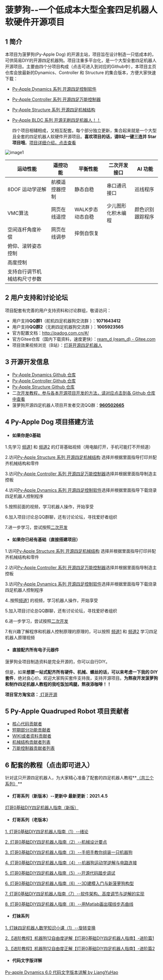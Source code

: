 # 菠萝狗--一个低成本大型全套四足机器人软硬件开源项目

## 1 简介

  本项目为菠萝狗(Py-Apple Dog) 的开源主站，项目旨在设计制造一只低成本的，可供简易DIY的开源四足机器狗。项目注重多平台化，是一个大型全套四足机器人开源项目。主要由四个分项目构成（点击可进入到对应的Github中），本项目主页仓库会放最新的Dynamics、Controller 和 Structure 的集合版本，方便大家快速下载：

- [Py-Apple Dynamics 系列 开源四足控制软件](https://github.com/ToanTech/py-apple-dynamics)

- [Py-Apple Controller 系列 开源四足万能控制器](https://github.com/ToanTech/py-apple-controller)

- [Py-Apple Structure 系列 开源四足机械结构](https://github.com/ToanTech/py-apple-structure)

- [Py-Apple BLDC 系列 开源无刷四足机器人！！](https://github.com/ToanTech/py-apple-bldc-quadruped-robot)

  四个项目相辅相成，又相互配套。每个部分独立更新，集合起来就是一个大型且全套的四足机器人软硬件开源项目。**喜欢项目的话，请B站一键三连并 Star 项目哦**。[项目详细介绍，点击查看](http://www.leggedrobot.cn/forum.php?mod=viewthread&tid=52&extra=page%3D1)

![image1](/pic/pic1.jpg)

| 运动性能                     | 遥控功能       | 平衡性能         | 二次开发接口       | AI 功能          |
| ---------------------------- | -------------- | ---------------- | ------------------ | ---------------- |
| 8DOF 运动学逆解              | 航模遥控器控制 | 静态自稳         | 串口通讯接口       | 巡线程序         |
| VMC算法                      | 网页在线遥控   | WALK步态动态自稳 | 少儿图形化积木编程 | 颜色识别跟踪程序 |
| 空间连杆角度补偿             | 网页在线调参   | 摔倒自恢复       |                    |                  |
| 俯仰、滚转姿态控制           |                |                  |                    |                  |
| 高度控制                     |                |                  |                    |                  |
| 支持自行调节机械结构尺寸参数 |                |                  |                    |                  |



## 2 用户支持和讨论论坛

  项目配套有完善的用户支持资料和讨论群组，敬请访问：

- 用户支持**QQ群1**（舵机四足机器狗交流群 ）：**1071643412**
- 用户支持**QQ群2**（无刷四足机器狗交流群 ）：**1005923565**
- 官方配置文档：http://padog.com.cn/#/
- 官方Gitee仓库（国内下载资料，速度更快）：[ream_d (ream_d) - Gitee.com](https://gitee.com/ream_d)
- 项目效果视频浏览（B站）：[灯哥开源四足机器人](https://space.bilibili.com/493192058/?share_source=copy_link&share_medium=iphone&bbid=4416d8abc8a2b4ce8ee4b65c247edea8&ts=1587442435)

## 3 开源开发信息

- [Py-Apple Dynamics Github 仓库](https://github.com/ToanTech/py-apple-dynamics)
- [Py-Apple Controller Github 仓库](https://github.com/ToanTech/py-apple-controller)
- [Py-Apple Structure Github 仓库](https://github.com/ToanTech/py-apple-structure)
- 二<u>次开发教程，参与各本开源项目开发的方法，请对应点击到各 Github 仓库中查看</u>
- 菠萝狗开源四足机器人项目开发者交流QQ群：<u>**960502665**</u>

## 4 Py-Apple Dog 项目搭建方法

- #### 如果你是0基础

1.先学习 [频道1](https://space.bilibili.com/493192058/channel/detail?cid=135700) 和 [频道2](https://www.bilibili.com/video/BV1b5411L7ks) 的灯哥基础视频（用电脑打开，手机可能打不开频道）

2.访问[Py-Apple Structure 系列 开源四足机械结构](https://github.com/ToanTech/py-apple-structure) 选择并根据里面指导打印并配齐机械结构和零件

3.访问[Py-Apple Controller 系列 开源四足万能控制器](https://github.com/ToanTech/py-apple-controller)选择并根据里面指导制造主控板

4.访问[Py-Apple Dynamics 系列 开源四足控制软件](https://github.com/ToanTech/py-apple-dynamics)选择并根据里面指导下载烧录四足机器人控制程序

5.按照前面的视频，学习机器人操作，开始享受

6.加入项目讨论总QQ群聊，还有讨论论坛，寻找爱好者组织

7.进一步学习，尝试按照[二次开发](http://padog.com.cn/#/PAD-3.0-Manual/4二次开发/4.0二次开发)

- #### 如果你已经有基础（直接搭建项目）

1.访问[Py-Apple Structure 系列 开源四足机械结构](https://github.com/ToanTech/py-apple-structure) 选择并根据里面指导打印并配齐机械结构和零件

2.访问[Py-Apple Controller 系列 开源四足万能控制器](https://github.com/ToanTech/py-apple-controller)选择并根据里面指导制造主控板

3.访问[Py-Apple Dynamics 系列 开源四足控制软件](https://github.com/ToanTech/py-apple-dynamics)选择并根据里面指导下载烧录四足机器人控制程序

4..按照[频道1](https://www.bilibili.com/video/BV1b5411L7ks/) 的视频，学习机器人操作，开始享受

5.加入项目讨论总QQ群聊，还有讨论论坛，寻找爱好者组织

6.进一步学习，尝试按照[二次开发](http://padog.com.cn/#/PAD-3.0-Manual/4二次开发/4.0二次开发)

7.有兴趣了解程序和机器人控制原理的原理的，可以按照 [频道1](https://space.bilibili.com/493192058/channel/detail?cid=135700) 和 [频道2](https://space.bilibili.com/493192058/channel/detail?cid=135699) 学习四足机器人原理视频

- #### 直接配齐所有电子元器件

菠萝狗全项目制造资料是完全开源的，你可以自行DIY。

但是，如果**想要一站式配齐所有硬件、机械、螺丝的话，可以来考虑一下我的 DIY 套件**，绝对良心价。欢迎大家购买套件支持我，支持开源项目。**为熬夜开发菠萝狗和制作四足机器人教程的我吃饭加鸡腿，熬夜添咖啡！！**

**项目官方淘宝店：**[ 灯哥开源](https://shop564514875.taobao.com/)

## 5 Py-Apple Quadruped Robot 项目贡献者

- [核心代码贡献者](https://github.com/ToanTech/py-apple-dynamics/blob/master/contributors_m.md)
- [短期部分功能贡献者](https://github.com/ToanTech/py-apple-dynamics/blob/master/contributors_s.md)
- [WIKI或者资料贡献者](https://github.com/ToanTech/py-apple-dynamics/blob/master/contributors_w.md)
- [机械结构贡献者列表](https://github.com/ToanTech/py-apple-structure/blob/master/contributors_m.md)
- [万能控制器贡献者列表](https://github.com/ToanTech/py-apple-controller/blob/master/contributors_m.md)

## 6 配套的教程（点击即可进入）

  针对这只开源四足机器人，为大家精心准备了配套的四足机器人教程**<u>（共三个系列）</u>**

- #### 灯哥系列（新版本）--更新中 最新更新：2021.4.5
[灯哥0基础DIY四足机器人指南（新版） ](https://www.bilibili.com/video/BV1b5411L7ks/)
- #### 灯哥系列（老版本）

[1. 灯哥0基础DIY四足机器人指南（1）--绪论 ](https://www.bilibili.com/video/BV1YE411A7VA/)

[2.  灯哥0基础DIY四足机器人指南（2）--机械设计要点](https://www.bilibili.com/video/BV1HV411f7nT/)

[3. 灯哥0基础DIY四足机器人指南（3）--手把手教你组装一只机器狗](https://www.bilibili.com/video/BV1Sk4y1d7RH/)

[4. 灯哥0基础DIY四足机器人指南（4）--机器狗运动学逆解与电路连接 ](https://www.bilibili.com/video/BV13T4y1G7qy/)

[5. 灯哥0基础DIY四足机器人指南（5）--开源代码踏步调试](https://www.bilibili.com/video/BV1Ak4y1R7cD/)

[6. 灯哥0基础DIY四足机器人指南（6）--3D建模入门与新菠萝狗构型](https://www.bilibili.com/video/BV1Jf4y1S7U9)

[7. 灯哥0基础DIY四足机器人指南（7）--软件架构、高度调节与逆解的实现 ](https://www.bilibili.com/video/BV1Qe411s7kp/)

[8. 灯哥0基础DIY四足机器人指南（8）--用Matlab画出摆线步态曲线](https://www.bilibili.com/video/BV1KQ4y1K7aV/)

- #### 灯妹系列

[1. 灯妹四足机器人数学知识小课（1）--旋转变换](https://www.bilibili.com/video/BV1Hp4y1D7zn/)

[2.【进阶教程】机器狗12自由度逆解【灯哥0基础DIY四足机器人指南】-进阶篇1](https://www.bilibili.com/video/BV1jX4y1g7u6/)

[3.【进阶教程】机器狗12自由度正解【灯哥0基础DIY四足机器人指南】-进阶篇2](https://www.bilibili.com/video/BV1Gv41177gd/)

- #### 代码文字版详解

[Py-apple Dynamics 6.0 代码文字版本详解 by LiangYuHao](https://blog.csdn.net/weixin_41659552?spm=1001.2014.3001.5343)